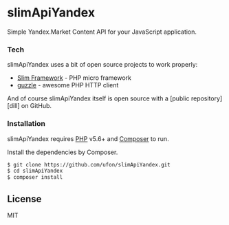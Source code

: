 # slimApiYandex 
Simple Yandex.Market Content API for your JavaScript application.

### Tech

slimApiYandex uses a bit of open source projects to work properly:

* [Slim Framework](https://www.slimframework.com/) - PHP micro framework
* [guzzle](http://docs.guzzleph.org/en/latest/) - awesome PHP HTTP client

And of course slimApiYandex itself is open source with a [public repository][dill]
 on GitHub.

### Installation

slimApiYandex requires [PHP](https://nodejs.org/) v5.6+ and [Composer](https://getcomposer.org/) to run.

Install the dependencies by Composer.

```sh
$ git clone https://github.com/ufon/slimApiYandex.git
$ cd slimApiYandex
$ composer install
```

License
----

MIT
